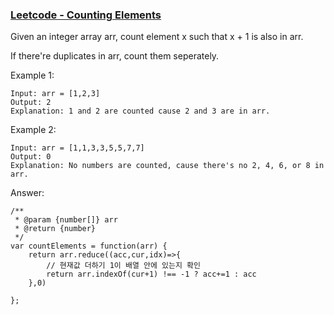 ### [Leetcode - Counting Elements](https://leetcode.com/explore/challenge/card/30-day-leetcoding-challenge/528/week-1/3289/)

Given an integer array arr, count element x such that x + 1 is also in arr.

If there're duplicates in arr, count them seperately.


Example 1: 
```
Input: arr = [1,2,3]
Output: 2
Explanation: 1 and 2 are counted cause 2 and 3 are in arr.
```

Example 2: 
```
Input: arr = [1,1,3,3,5,5,7,7]
Output: 0
Explanation: No numbers are counted, cause there's no 2, 4, 6, or 8 in arr.
```

Answer:
```
/**
 * @param {number[]} arr
 * @return {number}
 */
var countElements = function(arr) {
    return arr.reduce((acc,cur,idx)=>{
        // 현재값 더하기 1이 배열 안에 있는지 확인
        return arr.indexOf(cur+1) !== -1 ? acc+=1 : acc
    },0)
    
};
```
